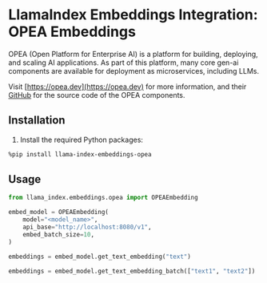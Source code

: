 # LlamaIndex Embeddings Integration: OPEA Embeddings

OPEA (Open Platform for Enterprise AI) is a platform for building, deploying, and scaling AI applications. As part of this platform, many core gen-ai components are available for deployment as microservices, including LLMs.

Visit [https://opea.dev](https://opea.dev) for more information, and their [GitHub](https://github.com/opea-project/GenAIComps) for the source code of the OPEA components.

## Installation

1. Install the required Python packages:

```bash
%pip install llama-index-embeddings-opea
```

## Usage

```python
from llama_index.embeddings.opea import OPEAEmbedding

embed_model = OPEAEmbedding(
    model="<model_name>",
    api_base="http://localhost:8080/v1",
    embed_batch_size=10,
)

embeddings = embed_model.get_text_embedding("text")

embeddings = embed_model.get_text_embedding_batch(["text1", "text2"])
```
